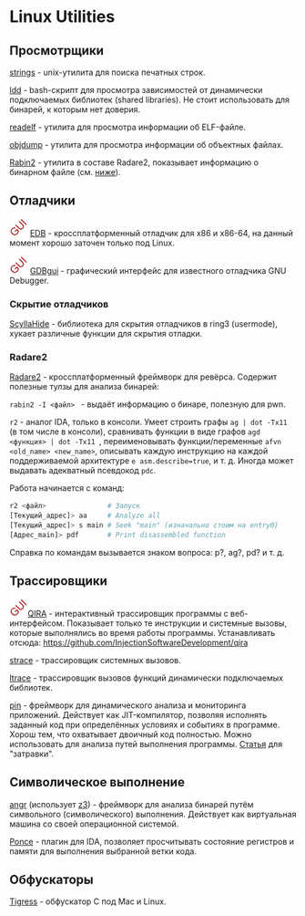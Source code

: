 # Linux Utilities

## Просмотрщики

[strings](https://linux.die.net/man/1/strings) - unix-утилита для поиска печатных строк.

[ldd](https://linux.die.net/man/1/ldd) - bash-скрипт для просмотра зависимостей от динамически подключаемых библиотек (shared libraries). Не стоит использовать для бинарей, к которым нет доверия.

[readelf](https://linux.die.net/man/1/readelf) - утилита для просмотра информации об ELF-файле.

[objdump](https://linux.die.net/man/1/objdump) - утилита для просмотра информации об объектных файлах.

[Rabin2](https://radare.gitbooks.io/radare2book/content/rabin2/intro.html) - утилита в составе Radare2, показывает информацию о бинарном файле (см. [ниже](#Radare2)).



## Отладчики

![Есть GUI](img/GUI.png) [EDB](https://github.com/eteran/edb-debugger) - кроссплатформенный отладчик для x86 и x86-64, на данный момент хорошо заточен только под Linux.

![Есть GUI](img/GUI.png) [GDBgui](https://gdbgui.com/) - графический интерфейс для известного отладчика GNU Debugger.



### Скрытие отладчиков

[ScyllaHide](https://github.com/x64dbg/ScyllaHide) - библиотека для скрытия отладчиков в ring3 (usermode), хукает различные функции для скрытия отладки.



### Radare2

[Radare2](http://rada.re) - кроссплатформенный фреймворк для ревёрса. Содержит полезные тулзы для анализа бинарей:

`rabin2 -I <файл> `  - выдаёт информацию о бинаре, полезную для pwn.

`r2` - аналог IDA, только в консоли. Умеет строить графы `ag | dot -Tx11` (в том числе в консоли), сравнивать функции в виде графов `agd <функция> | dot -Tx11 `, переименовывать функции/переменные `afvn <old_name> <new_name>`, описывать каждую инструкцию на каждой поддерживаемой архитектуре `e asm.describe=true`, и т. д. Иногда может выдавать адекватный псевдокод `pdc`. 

Работа начинается с команд:

```bash
r2 <файл>               # Запуск
[Текущий_адрес]> aa     # Analyze all
[Текущий_адрес]> s main # Seek "main" (изначально стоим на entry0)
[Адрес_main]> pdf       # Print disassembled function
```

Справка по командам вызывается знаком вопроса: p?, ag?, pd? и т. д.



## Трассировщики

![Есть GUI](img/GUI.png)[QIRA](http://qira.me/) - интерактивный трассировщик программы с веб-интерфейсом. Показывает только те инструкции и системные вызовы, которые выполнялись во время работы программы. Устанавливать отсюда: https://github.com/InjectionSoftwareDevelopment/qira

[strace](https://strace.io/) - трассировщик системных вызовов.

[ltrace](http://www.ltrace.org/) - трассировщик вызовов функций динамически подключаемых библиотек.

[pin](http://www.intel.com/software/pintool) - фреймворк для динамического анализа и мониторинга приложений. Действует как JIT-компилятор, позволяя исполнять заданный код при определённых условиях и событиях в программе. Хорош тем, что охватывает двоичный код полностью. Можно использовать для анализа путей выполнения программы. [Статья](https://msdn.microsoft.com/ru-ru/magazine/dn818497.aspx) для "затравки".



## Символическое выполнение

[angr](http://angr.io/) (использует [z3](https://github.com/Z3Prover/z3)) - фреймворк для анализа бинарей путём символьного (символического) выполнения. Действует как виртуальная машина со своей операционной системой.

[Ponce](https://github.com/illera88/Ponce) - плагин для IDA, позволяет просчитывать состояние регистров и памяти для выполнения выбранной ветки кода.



## Обфускаторы

[Tigress](http://tigress.cs.arizona.edu/) - обфускатор C под Mac и Linux.
